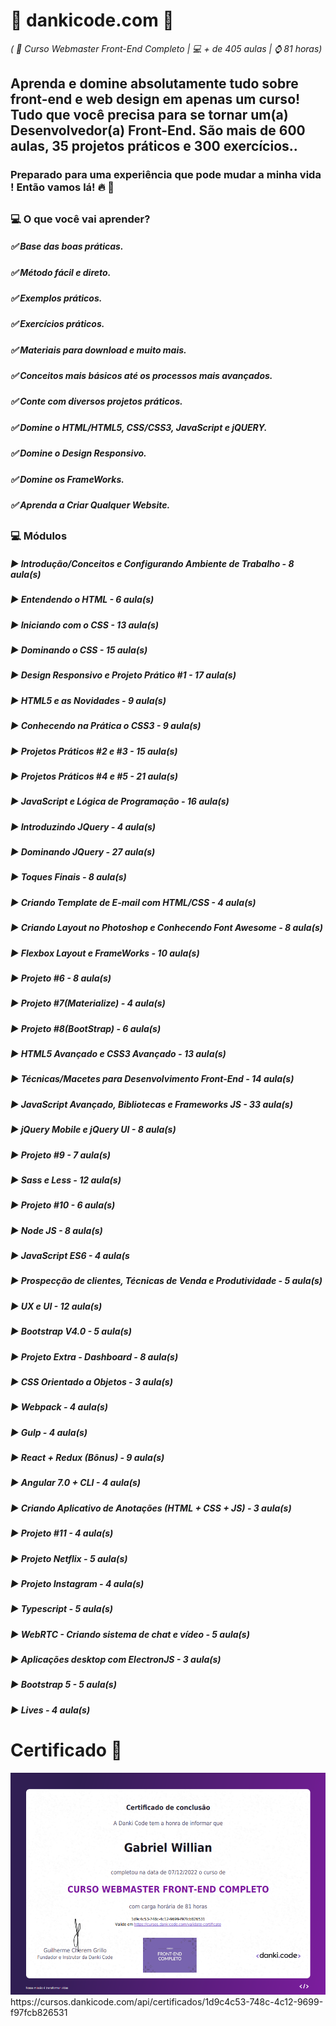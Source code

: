 # 🚀 dankicode.com 🚀 
*( 📌 Curso Webmaster Front-End Completo | 💻 + de 405 aulas | ⌚ 81 horas)*

## Aprenda e domine absolutamente tudo sobre front-end e web design em apenas um curso! Tudo que você precisa para se tornar um(a) Desenvolvedor(a) Front-End. São mais de 600 aulas, 35 projetos práticos e 300 exercícios..

### Preparado para uma experiência que pode mudar a minha vida ! Então vamos lá! 🔥 🚀

##
### 💻 O que você vai aprender? <br>
##### ✅ Base das boas práticas.
##### ✅ Método fácil e direto.
##### ✅ Exemplos práticos.
##### ✅ Exercícios práticos.
##### ✅ Materiais para download e muito mais.
##### ✅ Conceitos mais básicos até os processos mais avançados.
##### ✅ Conte com diversos projetos práticos.
##### ✅ Domine o HTML/HTML5, CSS/CSS3, JavaScript e jQUERY.
##### ✅ Domine o Design Responsivo.
##### ✅ Domine os FrameWorks.
##### ✅ Aprenda a Criar Qualquer Website.

## 
### 💻 Módulos <br>
##### :arrow_forward: Introdução/Conceitos e Configurando Ambiente de Trabalho - 8 aula(s)
##### :arrow_forward: Entendendo o HTML - 6 aula(s)
##### :arrow_forward: Iniciando com o CSS - 13 aula(s)
##### :arrow_forward: Dominando o CSS - 15 aula(s)
##### :arrow_forward: Design Responsivo e Projeto Prático #1 - 17 aula(s)
##### :arrow_forward: HTML5 e as Novidades - 9 aula(s)
##### :arrow_forward: Conhecendo na Prática o CSS3 - 9 aula(s)
##### :arrow_forward: Projetos Práticos #2 e #3 - 15 aula(s)
##### :arrow_forward: Projetos Práticos #4 e #5 - 21 aula(s)
##### :arrow_forward: JavaScript e Lógica de Programação - 16 aula(s)
##### :arrow_forward: Introduzindo JQuery - 4 aula(s)
##### :arrow_forward: Dominando JQuery - 27 aula(s)
##### :arrow_forward: Toques Finais - 8 aula(s)
##### :arrow_forward: Criando Template de E-mail com HTML/CSS - 4 aula(s)
##### :arrow_forward: Criando Layout no Photoshop e Conhecendo Font Awesome - 8 aula(s)
##### :arrow_forward: Flexbox Layout e FrameWorks - 10 aula(s)
##### :arrow_forward: Projeto #6 - 8 aula(s)
##### :arrow_forward: Projeto #7(Materialize) - 4 aula(s)
##### :arrow_forward: Projeto #8(BootStrap) - 6 aula(s)
##### :arrow_forward: HTML5 Avançado e CSS3 Avançado - 13 aula(s)
##### :arrow_forward: Técnicas/Macetes para Desenvolvimento Front-End - 14 aula(s)
##### :arrow_forward: JavaScript Avançado, Bibliotecas e Frameworks JS - 33 aula(s)
##### :arrow_forward: jQuery Mobile e jQuery UI - 8 aula(s)
##### :arrow_forward: Projeto #9 - 7 aula(s)
##### :arrow_forward: Sass e Less - 12 aula(s)
##### :arrow_forward: Projeto #10 - 6 aula(s)
##### :arrow_forward: Node JS - 8 aula(s)
##### :arrow_forward: JavaScript ES6 - 4 aula(s
##### :arrow_forward: Prospecção de clientes, Técnicas de Venda e Produtividade - 5 aula(s)
##### :arrow_forward: UX e UI - 12 aula(s)
##### :arrow_forward: Bootstrap V4.0 - 5 aula(s)
##### :arrow_forward: Projeto Extra - Dashboard - 8 aula(s)
##### :arrow_forward: CSS Orientado a Objetos - 3 aula(s)
##### :arrow_forward: Webpack - 4 aula(s)
##### :arrow_forward: Gulp - 4 aula(s)
##### :arrow_forward: React + Redux (Bônus) - 9 aula(s)
##### :arrow_forward: Angular 7.0 + CLI - 4 aula(s)
##### :arrow_forward: Criando Aplicativo de Anotações (HTML + CSS + JS) - 3 aula(s)
##### :arrow_forward: Projeto #11 - 4 aula(s)
##### :arrow_forward: Projeto Netflix - 5 aula(s)
##### :arrow_forward: Projeto Instagram - 4 aula(s)
##### :arrow_forward: Typescript - 5 aula(s)
##### :arrow_forward: WebRTC - Criando sistema de chat e vídeo - 5 aula(s)
##### :arrow_forward: Aplicações desktop com ElectronJS - 3 aula(s)
##### :arrow_forward: Bootstrap 5 - 5 aula(s)
##### :arrow_forward: Lives - 4 aula(s)

# Certificado 📄
<img src="https://github.com/gabrielgws/dankicode.com/blob/main/Curso_Webmaster_Front-End_Completo/certificado-front-end-danki-code.png" alt="Certificado" />
https://cursos.dankicode.com/api/certificados/1d9c4c53-748c-4c12-9699-f97fcb826531
